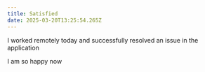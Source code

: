 ```yaml
---
title: Satisfied
date: 2025-03-20T13:25:54.265Z
---
```


I worked remotely today and successfully resolved an issue in the application

I am so happy now
